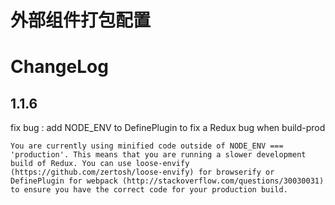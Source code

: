 # 外部组件打包配置

# ChangeLog


## 1.1.6

fix bug : add NODE_ENV to DefinePlugin to fix a Redux bug when build-prod
```
You are currently using minified code outside of NODE_ENV === 'production'. This means that you are running a slower development build of Redux. You can use loose-envify (https://github.com/zertosh/loose-envify) for browserify or DefinePlugin for webpack (http://stackoverflow.com/questions/30030031) to ensure you have the correct code for your production build.
```